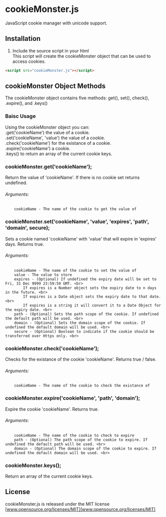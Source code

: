 # cookieMonster.js
JavaScript cookie manager with unicode support. <br>

## Installation
1. Include the source script in your html <br>
This script will create the cookieMonster object that can be used to access cookies.
```html
<script src="cookieMonster.js"></script>
```

## cookieMonster Object Methods
The cookieMonster object contains five methods: get(), set(), check(), .expire(), and .keys()

### Baisc Usage
Using the cookieMonster object you can: <br> 
.get('cookieName') the value of a cookie. <br>
.set('cookieName', 'value') the value of a cookie. <br>
.check('cookieName') for the existance of a cookie. <br>
.expire('cookieName') a cookie. <br>
.keys() to return an array of the current cookie keys. <br>


### cookieMonster.get('cookieName');
Return the value of 'cookieName'.  If there is no cookie set returns undefined.
###### Arguments: <br>
        cookieName - The name of the cookie to get the value of

### cookieMonster.set('cookieName', 'value', 'expires', 'path', 'domain', secure);
Sets a cookie named 'cookieName' with 'value' that will expire in 'expires' days.  Returns true.
###### Arguments: <br>
        cookieName - The name of the cookie to set the value of
        value - The value to store
        expires - (Optional) If undefined the expiry date will be set to Fri, 31 Dec 9999 23:59:59 GMT. <br> 
            If expires is a Number object sets the expiry date to n days in the future. <br>
            If expires is a Date object sets the expiry date to that date. <br>
            If expires is a string it will convert it to a Date Object for the expiry date. <br>
        path - (Optional) Sets the path scope of the cookie. If undefined the default path will be used. <br>
        domain - (Optional) Sets the domain scope of the cookie. If undefined the default domain will be used. <br>
        secure - (Optional) Boolean to indicate if the cookie should be transferred over Https only. <br>
                
### cookieMonster.check('cookieName');
Checks for the existance of the cookie 'cookieName'.  Returns true / false.
###### Arguments: <br>
        cookieName - The name of the cookie to check the existance of

### cookieMonster.expire('cookieName', 'path', 'domain');
Expire the cookie 'cookieName'.  Returns true.
###### Arguments: <br>
        cookieName - The name of the cookie to check to expire
        path - (Optional) The path scope of the cookie to expire. If undefined the default path will be used. <br>
        domain - (Optional) The domain scope of the cookie to expire. If undefined the default domain will be used. <br>

### cookieMonster.keys();
Return an array of the current cookie keys.

## License 
cookieMonster.js is released under the MIT license <br>
[www.opensource.org/licenses/MIT](www.opensource.org/licenses/MIT)